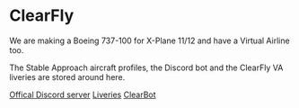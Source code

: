 # ClearFly

We are making a Boeing 737-100 for X-Plane 11/12 and have a Virtual Airline too.

The Stable Approach aircraft profiles, the Discord bot and the ClearFly VA liveries are stored around here.

[Offical Discord server](https://discord.gg/UK89j4dtrP)
[Liveries](https://github.com/ClearFly-Official/ClearFlyVA-Liveries/ZIP%20FILES)
[ClearBot](https://github.com/ClearFly-Official/ClearBot)

